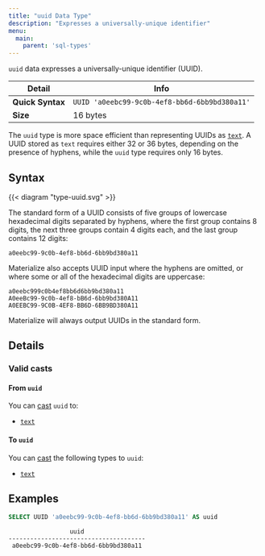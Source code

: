 ```yaml
---
title: "uuid Data Type"
description: "Expresses a universally-unique identifier"
menu:
  main:
    parent: 'sql-types'
---
```


`uuid` data expresses a universally-unique identifier (UUID).

Detail | Info
-------|------
**Quick Syntax** | `UUID 'a0eebc99-9c0b-4ef8-bb6d-6bb9bd380a11'`
**Size** | 16 bytes

The `uuid` type is more space efficient than representing UUIDs as
[`text`](../text). A UUID stored as `text` requires either 32 or 36 bytes,
depending on the presence of hyphens, while the `uuid` type requires only 16
bytes.

## Syntax

{{< diagram "type-uuid.svg" >}}

The standard form of a UUID consists of five groups of lowercase hexadecimal
digits separated by hyphens, where the first group contains 8 digits, the next
three groups contain 4 digits each, and the last group contains 12 digits:

```
a0eebc99-9c0b-4ef8-bb6d-6bb9bd380a11
```

Materialize also accepts UUID input where the hyphens are omitted, or where some
or all of the hexadecimal digits are uppercase:

```
a0eebc999c0b4ef8bb6d6bb9bd380a11
A0eeBc99-9c0b-4ef8-bB6d-6bb9bd380A11
A0EEBC99-9C0B-4EF8-BB6D-6BB9BD380A11
```

Materialize will always output UUIDs in the standard form.

## Details

### Valid casts

#### From `uuid`

You can [cast](../../functions/cast) `uuid` to:

- [`text`](../text)

#### To `uuid`

You can [cast](../../functions/cast) the following types to `uuid`:

- [`text`](../text)

## Examples

```sql
SELECT UUID 'a0eebc99-9c0b-4ef8-bb6d-6bb9bd380a11' AS uuid
```
```nofmt
                 uuid
--------------------------------------
 a0eebc99-9c0b-4ef8-bb6d-6bb9bd380a11
```
